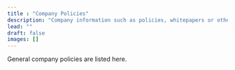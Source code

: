 ```yaml
---
title : "Company Policies"
description: "Company information such as policies, whitepapers or other documents."
lead: ""
draft: false
images: []
---
```


General company policies are listed here.